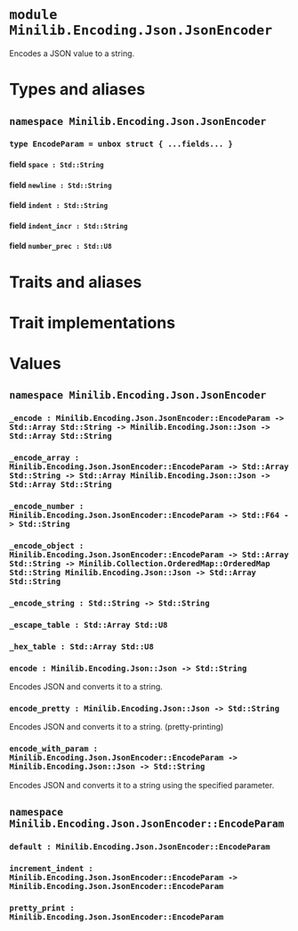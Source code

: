 # `module Minilib.Encoding.Json.JsonEncoder`

Encodes a JSON value to a string.

# Types and aliases

## `namespace Minilib.Encoding.Json.JsonEncoder`

### `type EncodeParam = unbox struct { ...fields... }`

#### field `space : Std::String`

#### field `newline : Std::String`

#### field `indent : Std::String`

#### field `indent_incr : Std::String`

#### field `number_prec : Std::U8`

# Traits and aliases

# Trait implementations

# Values

## `namespace Minilib.Encoding.Json.JsonEncoder`

### `_encode : Minilib.Encoding.Json.JsonEncoder::EncodeParam -> Std::Array Std::String -> Minilib.Encoding.Json::Json -> Std::Array Std::String`

### `_encode_array : Minilib.Encoding.Json.JsonEncoder::EncodeParam -> Std::Array Std::String -> Std::Array Minilib.Encoding.Json::Json -> Std::Array Std::String`

### `_encode_number : Minilib.Encoding.Json.JsonEncoder::EncodeParam -> Std::F64 -> Std::String`

### `_encode_object : Minilib.Encoding.Json.JsonEncoder::EncodeParam -> Std::Array Std::String -> Minilib.Collection.OrderedMap::OrderedMap Std::String Minilib.Encoding.Json::Json -> Std::Array Std::String`

### `_encode_string : Std::String -> Std::String`

### `_escape_table : Std::Array Std::U8`

### `_hex_table : Std::Array Std::U8`

### `encode : Minilib.Encoding.Json::Json -> Std::String`

Encodes JSON and converts it to a string.

### `encode_pretty : Minilib.Encoding.Json::Json -> Std::String`

Encodes JSON and converts it to a string. (pretty-printing)

### `encode_with_param : Minilib.Encoding.Json.JsonEncoder::EncodeParam -> Minilib.Encoding.Json::Json -> Std::String`

Encodes JSON and converts it to a string using the specified parameter.

## `namespace Minilib.Encoding.Json.JsonEncoder::EncodeParam`

### `default : Minilib.Encoding.Json.JsonEncoder::EncodeParam`

### `increment_indent : Minilib.Encoding.Json.JsonEncoder::EncodeParam -> Minilib.Encoding.Json.JsonEncoder::EncodeParam`

### `pretty_print : Minilib.Encoding.Json.JsonEncoder::EncodeParam`